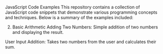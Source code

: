 JavaScript Code Examples
This repository contains a collection of JavaScript code snippets that demonstrate various programming concepts and techniques. Below is a summary of the examples included:

2. Basic Arithmetic
Adding Two Numbers: Simple addition of two numbers and displaying the result.

User Input Addition: Takes two numbers from the user and calculates their sum.
